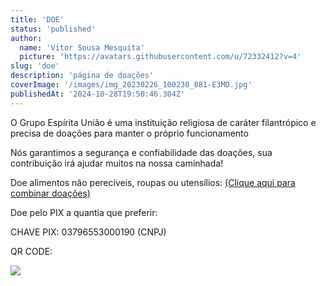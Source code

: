 ```yaml
---
title: 'DOE'
status: 'published'
author:
  name: 'Vitor Sousa Mesquita'
  picture: 'https://avatars.githubusercontent.com/u/72332412?v=4'
slug: 'doe'
description: 'página de doações'
coverImage: '/images/img_20230226_100230_881-E3MD.jpg'
publishedAt: '2024-10-28T19:50:46.304Z'
---
```


O Grupo Espírita União é uma instituição religiosa de caráter filantrópico e precisa de doações para manter o próprio funcionamento

Nós garantimos a segurança e confiabilidade das doações, sua contribuição irá ajudar muitos na nossa caminhada!

Doe alimentos não perecíveis, roupas ou utensílios: [(Clique aqui para combinar doações)](https://wa.link/fsmp86)

Doe pelo PIX a quantia que preferir:

CHAVE PIX: 03796553000190 (CNPJ)

QR CODE:

![](/images/qrdoegeu-E5MT.png)